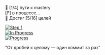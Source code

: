 🌱 [1/4] пути к mastery  
   [P] в процессе...  
🚀 Достиг [5/16] целей  

[![Step 1](https://rule34.xxx/counter/1.gif)]()  
[![In Progress](https://github.com/yourusername/yourrepo/raw/main/3.gif)]()  
[![Progress](https://github.com/yourusername/yourrepo/raw/main/6.gif)]()  

"От дробей к целому — один коммит за раз"  
